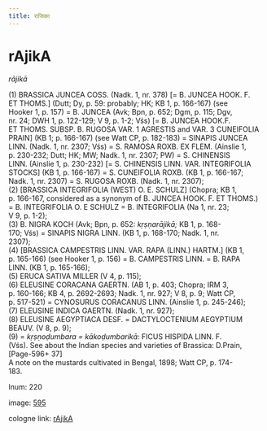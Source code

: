 ```yaml
---
title: राजिका
---
```


# rAjikA

<i>rājikā</i>  <div n="P" />(1) <bot>BRASSICA JUNCEA COSS.</bot> (Nadk. 1, nr. 378) [= <bot>B. JUNCEA HOOK. F. <div n="lb" />ET THOMS.</bot>] (Dutt; Dy, p. 59: probably; HK; KB 1, p. 166-167) (see <div n="lb" />Hooker 1, p. 157) = <bot>B. JUNCEA</bot> (Avk; Bpn, p. 652; Dgm, p. 115; Dgv, <div n="lb" />nr. 24; DWH 1, p. 122-129; V 9, p. 1-2; Vśs) [= <bot>B. JUNCEA HOOK.</bot><bot>F. <div n="lb" />ET THOMS. SUBSP. B. RUGOSA VAR.</bot> 1 <bot>AGRESTIS</bot> and <bot>VAR.</bot> 3 <bot>CUNEIFOLIA <div n="lb" />PRAIN</bot>] (KB 1; p. 166-167) (see Watt CP, p. 182-183) = <bot>SINAPIS JUNCEA <div n="lb" />LINN.</bot> (Nadk. 1, nr. 2307; Vśs) = <bot>S. RAMOSA ROXB. EX FLEM.</bot> (Ainslie 1, <div n="lb" />p. 230-232; Dutt; HK; MW; Nadk. 1, nr. 2307; PW) = <bot>S. CHINENSIS <div n="lb" />LINN.</bot> (Ainslie 1, p. 230-232) [= <bot>S. CHINENSIS LINN. VAR. INTEGRIFOLIA <div n="lb" />STOCKS</bot>] (KB 1, p. 166-167) = <bot>S. CUNEIFOLIA ROXB.</bot> (KB 1, p. 166-167; <div n="lb" />Nadk. 1, nr. 2307) = <bot>S. RUGOSA ROXB.</bot> (Nadk. 1, nr. 2307); <div n="P" />(2) [<bot>BRASSICA INTEGRIFOLIA (WEST) O. E. SCHULZ</bot>] (Chopra; KB 1, <div n="lb" />p. 166-167, considered as a synonym of <bot>B. JUNCEA HOOK. F. ET THOMS.</bot>) <div n="lb" />= <bot>B. INTEGRIFOLIA O. E SCHULZ</bot> = <bot>B. INTEGRIFOLIA</bot> (Na 1, nr. 23; <div n="lb" />V 9, p. 1-2); <div n="P" />(3) <bot>B. NIGRA KOCH</bot> (Avk; Bpn, p. 652: <i>kṛṣṇarājikā;</i> KB 1, p. 168- <div n="lb" />170; Vśs) = <bot>SINAPIS NIGRA LINN.</bot> (KB 1, p. 168-170; Nadk. 1, nr. <div n="lb" />2307); <div n="P" />(4) [<bot>BRASSICA CAMPESTRIS LINN. VAR. RAPA (LINN.) HARTM.</bot>] (KB 1, <div n="lb" />p. 165-166) (see Hooker 1, p. 156) = <bot>B. CAMPESTRIS LINN.</bot> = <bot>B. RAPA <div n="lb" />LINN.</bot> (KB 1, p. 165-166); <div n="P" />(5) <bot>ERUCA SATIVA MILLER</bot> (V 4, p. 115); <div n="P" />(6) <bot>ELEUSINE CORACANA GAERTN.</bot> (AB 1, p. 403; Chopra; IRM 3, <div n="lb" />p. 160-166; KB 4, p. 2692-2693; Nadk. 1, nr. 927; V 8, p. 9; Watt CP, <div n="lb" />p. 517-521) = <bot>CYNOSURUS CORACANUS LINN.</bot> (Ainslie 1, p. 245-246); <div n="P" />(7) <bot>ELEUSINE INDICA GAERTN.</bot> (Nadk. 1, nr. 927); <div n="P" />(8) <bot>ELEUSINE AEGYPTIACA DESF.</bot> = <bot>DACTYLOCTENIUM AEGYPTIUM <div n="lb" />BEAUV.</bot> (V 8, p. 9); <div n="P" />(9) = <i>kṛṣṇoḍumbara = kākoḍumbarikā:</i> <bot>FICUS HISPIDA LINN. F.</bot> <div n="lb" />(Vśs). See about the Indian species and varieties of Brassica: <bot>D.</bot>Prain, [Page-596+ 37] <div n="lb" /><bot>A</bot> note on the mustards cultivated in Bengal, 1898; Watt CP, p. 174- <div n="lb" />183.

lnum: 220

image: [595](https://www.sanskrit-lexicon.uni-koeln.de/scans/csl-apidev/servepdf.php?dict=snp&page=595)

cologne link: [rAjikA](https://sanskrit-lexicon.uni-koeln.de/scans/csl-apidev/getword.php?dict=snp&key=rAjikA)

